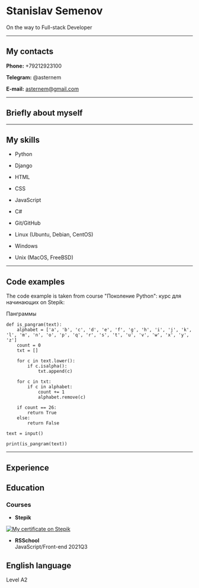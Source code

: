 # Stanislav Semenov

On the way to Full-stack Developer

---

## My contacts

**Phone:** +79212923100

**Telegram:** @asternem

**E-mail:** asternem@gmail.com

---

## Briefly about myself

---

## My skills

- Python
- Django
- HTML
- CSS
- JavaScript
- C#

- Git/GitHub
- Linux (Ubuntu, Debian, CentOS)
- Windows
- Unix (MacOS, FreeBSD)

---

## Code examples

The code example is taken from course "Поколение Python": курс для начинающих on Stepik:

Панграммы
```
def is_pangram(text):
    alphabet = ['a', 'b', 'c', 'd', 'e', 'f', 'g', 'h', 'i', 'j', 'k', 'l', 'm', 'n', 'o', 'p', 'q', 'r', 's', 't', 'u', 'v', 'w', 'x', 'y', 'z']
    count = 0
    txt = []

    for c in text.lower():
        if c.isalpha():
            txt.append(c)

    for c in txt:
        if c in alphabet:
            count += 1
            alphabet.remove(c)

    if count == 26:
        return True
    else:
        return False

text = input()

print(is_pangram(text))
```

---

## Experience

## Education

### Courses

- **Stepik**  

[![My certificate on Stepik]()](https://stepik.org/cert/877676)

- **RSSchool**  
  JavaScript/Front-end 2021Q3

## English language

Level А2
